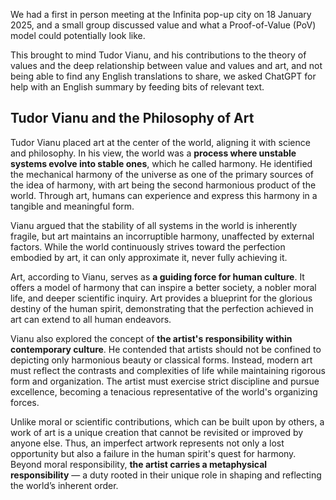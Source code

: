 We had a first in person meeting at the Infinita pop-up city on 18 January 2025, and a small group discussed value and what a Proof-of-Value (PoV) model could potentially look like. 

This brought to mind Tudor Vianu, and his contributions to the theory of values and the deep relationship between value and values and art, and not being able to find any English translations to share, we asked ChatGPT for help with an English summary by feeding bits of relevant text.

## Tudor Vianu and the Philosophy of Art

Tudor Vianu placed art at the center of the world, aligning it with science and philosophy. In his view, the world was a **process where unstable systems evolve into stable ones**, which he called harmony. He identified the mechanical harmony of the universe as one of the primary sources of the idea of harmony, with art being the second harmonious product of the world. Through art, humans can experience and express this harmony in a tangible and meaningful form.

Vianu argued that the stability of all systems in the world is inherently fragile, but art maintains an incorruptible harmony, unaffected by external factors. While the world continuously strives toward the perfection embodied by art, it can only approximate it, never fully achieving it.

Art, according to Vianu, serves as **a guiding force for human culture**. It offers a model of harmony that can inspire a better society, a nobler moral life, and deeper scientific inquiry. Art provides a blueprint for the glorious destiny of the human spirit, demonstrating that the perfection achieved in art can extend to all human endeavors.

Vianu also explored the concept of **the artist's responsibility within contemporary culture**. He contended that artists should not be confined to depicting only harmonious beauty or classical forms. Instead, modern art must reflect the contrasts and complexities of life while maintaining rigorous form and organization. The artist must exercise strict discipline and pursue excellence, becoming a tenacious representative of the world's organizing forces.

Unlike moral or scientific contributions, which can be built upon by others, a work of art is a unique creation that cannot be revisited or improved by anyone else. Thus, an imperfect artwork represents not only a lost opportunity but also a failure in the human spirit's quest for harmony. Beyond moral responsibility, **the artist carries a metaphysical responsibility** — a duty rooted in their unique role in shaping and reflecting the world’s inherent order.

